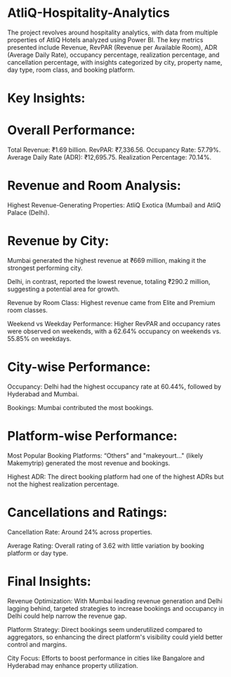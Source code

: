 #  AtliQ-Hospitality-Analytics

The project revolves around hospitality analytics, with data from multiple properties of AtliQ Hotels analyzed using Power BI. The key metrics presented include Revenue, RevPAR (Revenue per Available Room), ADR (Average Daily Rate), occupancy percentage, realization percentage, and cancellation percentage, with insights categorized by city, property name, day type, room class, and booking platform.

# Key Insights:

# Overall Performance:

Total Revenue: ₹1.69 billion.
RevPAR: ₹7,336.56.
Occupancy Rate: 57.79%.
Average Daily Rate (ADR): ₹12,695.75.
Realization Percentage: 70.14%.


# Revenue and Room Analysis:

Highest Revenue-Generating Properties: AtliQ Exotica (Mumbai) and AtliQ Palace (Delhi).

# Revenue by City:
Mumbai generated the highest revenue at ₹669 million, making it the strongest performing city.

Delhi, in contrast, reported the lowest revenue, totaling ₹290.2 million, suggesting a potential area for growth.

Revenue by Room Class: Highest revenue came from Elite and Premium room classes.

Weekend vs Weekday Performance: Higher RevPAR and occupancy rates were observed on weekends, with a 62.64% occupancy on weekends vs. 55.85% on weekdays.

# City-wise Performance:

Occupancy: Delhi had the highest occupancy rate at 60.44%, followed by Hyderabad and Mumbai.

Bookings: Mumbai contributed the most bookings.

# Platform-wise Performance:

Most Popular Booking Platforms: “Others” and "makeyourt…" (likely Makemytrip) generated the most revenue and bookings.

Highest ADR: The direct booking platform had one of the highest ADRs but not the highest realization percentage.

# Cancellations and Ratings:

Cancellation Rate: Around 24% across properties.

Average Rating: Overall rating of 3.62 with little variation by booking platform or day type.

# Final Insights:
Revenue Optimization: With Mumbai leading revenue generation and Delhi lagging behind, targeted strategies to increase bookings and occupancy in Delhi could help narrow the revenue gap.

Platform Strategy: Direct bookings seem underutilized compared to aggregators, so enhancing the direct platform's visibility could yield better control and margins.

City Focus: Efforts to boost performance in cities like Bangalore and Hyderabad may enhance property utilization.
